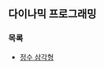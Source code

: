 ## 다이나믹 프로그래밍

### 목록

* [정수 삼각형](https://github.com/gerherh/Algorithm/tree/main/%EB%B0%B1%EC%A4%80/%EB%8B%A4%EC%9D%B4%EB%82%98%EB%AF%B9%20%ED%94%84%EB%A1%9C%EA%B7%B8%EB%9E%98%EB%B0%8D/%EC%A0%95%EC%88%98%20%EC%82%BC%EA%B0%81%ED%98%95)


